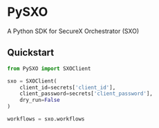 # PySXO
A Python SDK for SecureX Orchestrator (SXO)

## Quickstart

``` python
from PySXO import SXOClient

sxo = SXOClient(
    client_id=secrets['client_id'],
    client_password=secrets['client_password'],
    dry_run=False
)

workflows = sxo.workflows